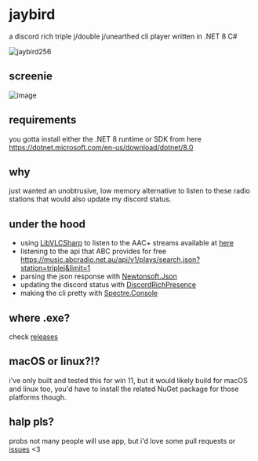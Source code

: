 # jaybird
a discord rich triple j/double j/unearthed cli player written in .NET 8 C#

![jaybird256](https://github.com/uncleLukie/jaybird/assets/22523084/3cbad2ec-72e2-46bf-a7af-761bc199c65c)

## screenie
![image](https://github.com/uncleLukie/jaybird/assets/22523084/d66192df-c4ec-44f1-a1df-c129d295babe)

## requirements
you gotta install either the .NET 8 runtime or SDK from here https://dotnet.microsoft.com/en-us/download/dotnet/8.0

## why
just wanted an unobtrusive, low memory alternative to listen to these radio stations that would also update my discord status.

## under the hood
- using [LibVLCSharp](https://www.nuget.org/packages/LibVLCSharp) to listen to the AAC+ streams available at [here](https://help.abc.net.au/hc/en-us/articles/4402927208079-Where-can-I-find-direct-stream-URLs-for-ABC-Radio-stations)
- listening to the api that ABC provides for free https://music.abcradio.net.au/api/v1/plays/search.json?station=triplej&limit=1
- parsing the json response with [Newtonsoft.Json](https://www.nuget.org/packages/Newtonsoft.Json)
- updating the discord status with [DiscordRichPresence](https://github.com/Lachee/discord-rpc-csharp)
- making the cli pretty with [Spectre.Console](https://www.nuget.org/packages/Spectre.Console)

## where .exe?
check [releases](https://github.com/uncleLukie/jaybird/releases)

## macOS or linux?!?
i've only built and tested this for win 11, but it would likely build for macOS and linux too, you'd have to install the related NuGet package for those platforms though.

## halp pls?
probs not many people will use app, but i'd love some pull requests or [issues](https://github.com/uncleLukie/jaybird/issues) <3
